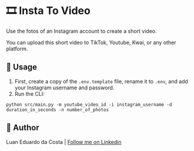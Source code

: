 # :film_strip: Insta To Video

Use the fotos of an Instagram account to create a short video.

You can upload this short video to TikTok, Youtube, Kwai, or any other platform.

## :page_with_curl: Usage

1. First, create a copy of the `.env.template` file, rename it to `.env`, and add your Instagram username and password.
2. Run the CLI:

```shell
python src/main.py -m youtube_video_id -i instagram_username -d duration_in_seconds -n number_of_photos
```

## :man: Author

Luan Eduardo da Costa | [Follow me on Linkedin](https://www.linkedin.com/in/luaneducosta/)
